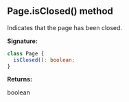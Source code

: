 ## Page.isClosed() method

Indicates that the page has been closed.

**Signature:**

```typescript
class Page {
  isClosed(): boolean;
}
```

**Returns:**

boolean
